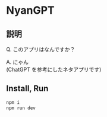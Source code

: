 # NyanGPT

## 説明

Q. このアプリはなんですか？

A. にゃん  
(ChatGPT を参考にしたネタアプリです)

## Install, Run

```sh
npm i
npm run dev
```
